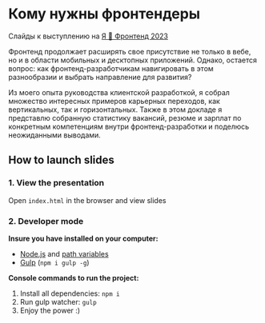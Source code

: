# Кому нужны фронтендеры

Слайды к выступлению на [Я 💛 Фронтенд 2023](https://events.yandex.ru/events/ya-love-frontend-2023)

Фронтенд продолжает расширять свое присутствие не только в вебе, но и в области мобильных и десктопных приложений. Однако, остается вопрос: как фронтенд-разработчикам навигировать в этом разнообразии и выбрать направление для развития?

Из моего опыта руководства клиентской разработкой, я собрал множество интересных примеров карьерных переходов, как вертикальных, так и горизонтальных. Также в этом докладе я представлю собранную статистику вакансий, резюме и зарплат по конкретным компетенциям внутри фронтенд-разработки и поделюсь неожиданными выводами.

## How to launch slides
### 1. View the presentation
Open `index.html` in the browser and view slides

### 2. Developer mode

__Insure you have installed on your computer:__

* [Node.js](https://nodejs.org/en/download/) and [path variables](http://stackoverflow.com/questions/8278143/node-js-how-to-run-node-command-from-any-path)
* [Gulp](http://gulpjs.com/) (`npm i gulp -g`)

__Console commands to run the project:__

1. Install all dependenсies: `npm i`
2. Run gulp watcher: `gulp`
3. Enjoy the power :)
